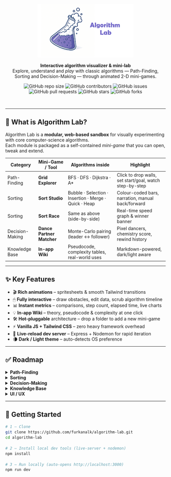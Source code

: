 <div align="center">

<img src="./docs/img/algorithm-lab-titled.png" alt="Algorithm Lab banner" width="300">

**Interactive algorithm visualizer & mini-lab**  
Explore, understand and *play* with classic algorithms — Path-Finding, Sorting and Decision-Making — through animated 2-D mini-games.

![GitHub repo size](https://img.shields.io/github/repo-size/furkanalk/algorithm-lab)
![GitHub contributors](https://img.shields.io/github/contributors/furkanalk/algorithm-lab)
![GitHub issues](https://img.shields.io/github/issues/furkanalk/algorithm-lab)
![GitHub pull requests](https://img.shields.io/github/issues-pr/furkanalk/algorithm-lab)
![GitHub stars](https://img.shields.io/github/stars/furkanalk/algorithm-lab?style=social)
![GitHub forks](https://img.shields.io/github/forks/furkanalk/algorithm-lab?style=social)

<br>
</div>

---

## 🧠 What is Algorithm Lab?

Algorithm Lab is a **modular, web-based sandbox** for visually experimenting with core computer-science algorithms.  
Each module is packaged as a self-contained *mini-game* that you can open, tweak and extend.

| Category | Mini-Game / Tool | Algorithms inside | Highlight |
|----------|------------------|-------------------|-----------|
| Path-Finding | **Grid Explorer** | BFS · DFS · Dijkstra · A\* | Click to drop walls, set start/goal, watch step-by-step |
| Sorting | **Sort Studio** | Bubble · Selection · Insertion · Merge · Quick · Heap | Colour-coded bars, narration, manual back/forward |
| Sorting | **Sort Race** | Same as above (side-by-side) | Real-time speed graph & winner banner |
| Decision-Making | **Dance Partner Matcher** | Monte-Carlo pairing (leader ↔ follower) | Pixel dancers, chemistry score, rewind history |
| Knowledge Base | **In-app Wiki** | Pseudocode, complexity tables, real-world uses | Markdown-powered, dark/light aware |

---

## ✨ Key Features

- 🎬 **Rich animations** – spritesheets & smooth Tailwind transitions  
- 🖱 **Fully interactive** – draw obstacles, edit data, scrub algorithm timeline  
- 📊 **Instant metrics** – comparisons, step count, elapsed time, live charts  
- 💡 **In-app Wiki** – theory, pseudocode & complexity at one click  
- 🛠 **Hot-pluggable** architecture – drop a folder to add a new mini-game  
- ⚡ **Vanilla JS + Tailwind CSS** – zero heavy framework overhead  
- 🔄 **Live-reload dev server** – Express + Nodemon for rapid iteration  
- 🌘 **Dark / Light theme** – auto-detects OS preference  

---

## ✅ Roadmap

<details>
<summary><b>Path-Finding</b></summary>

- [x] BFS, DFS, Dijkstra, A\*  
- [ ] Greedy Best-First Search  
- [ ] Jump Point Search / Theta\*  
</details>

<details>
<summary><b>Sorting</b></summary>

- [x] Bubble, Selection, Insertion, Merge, Quick, Heap  
- [x] Sort Race comparison mode  
- [ ] Performance heat-map & export CSV  
</details>

<details>
<summary><b>Decision-Making</b></summary>

- [x] Dance partner matcher  (genetic, monte carlo)
- [ ] Min-Max & Alpha-Beta (Tic-Tac-Toe AI)  
- [ ] Genetic / Tabu optimiser mini-game  
</details>

<details>
<summary><b>Knowledge Base</b></summary>

- [x] Base wiki page scaffold  
- [x] Pseudocodes for all algorithms  
- [ ] Complexity cheat-sheets with Big-O plots  
- [ ] Animated GIFs per algorithm step  
</details>

<details>
<summary><b>UI / UX</b></summary>

- [x] Dark / light palette  
- [ ] Theme selector & animation toggle  
- [ ] Mobile touch optimisation (Capacitor build)  
</details>

---

## 🚀 Getting Started

```bash
# 1 — Clone
git clone https://github.com/furkanalk/algorithm-lab.git
cd algorithm-lab

# 2 — Install local dev tools (live-server + nodemon)
npm install

# 3 — Run locally (auto-opens http://localhost:3000)
npm run dev
